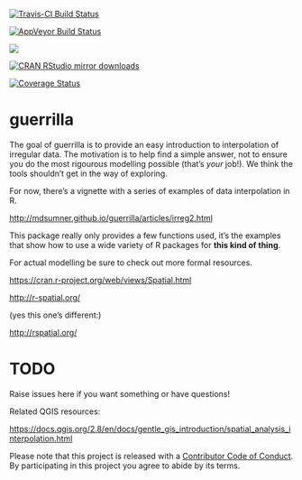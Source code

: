
<!-- README.md is generated from README.Rmd. Please edit that file -->

[![Travis-CI Build
Status](https://travis-ci.org/mdsumner/guerrilla.svg?branch=master)](https://travis-ci.org/mdsumner/guerrilla)

[![AppVeyor Build
Status](https://ci.appveyor.com/api/projects/status/github/mdsumner/guerrilla?branch=master&svg=true)](https://ci.appveyor.com/project/mdsumner/guerrilla)

[![](http://www.r-pkg.org/badges/version/guerrilla)](http://www.r-pkg.org/pkg/guerrilla)

[![CRAN RStudio mirror
downloads](http://cranlogs.r-pkg.org/badges/guerrilla)](http://www.r-pkg.org/pkg/guerrilla)

[![Coverage
Status](https://img.shields.io/codecov/c/github/mdsumner/guerrilla/master.svg)](https://codecov.io/github/mdsumner/guerrilla?branch=master)

# guerrilla

The goal of guerrilla is to provide an easy introduction to
interpolation of irregular data. The motivation is to help find a simple
answer, not to ensure you do the most rigourous modelling possible
(that’s *your* job\!). We think the tools shouldn’t get in the way of
exploring.

For now, there’s a vignette with a series of examples of data
interpolation in R.

<http://mdsumner.github.io/guerrilla/articles/irreg2.html>

This package really only provides a few functions used, it’s the
examples that show how to use a wide variety of R packages for **this
kind of thing**.

For actual modelling be sure to check out more formal resources.

<https://cran.r-project.org/web/views/Spatial.html>

<http://r-spatial.org/>

(yes this one’s different:)

<http://rspatial.org/>

# TODO

Raise issues here if you want something or have questions\!

Related QGIS
resources:

<https://docs.qgis.org/2.8/en/docs/gentle_gis_introduction/spatial_analysis_interpolation.html>

Please note that this project is released with a [Contributor Code of
Conduct](CONDUCT.md). By participating in this project you agree to
abide by its terms.
